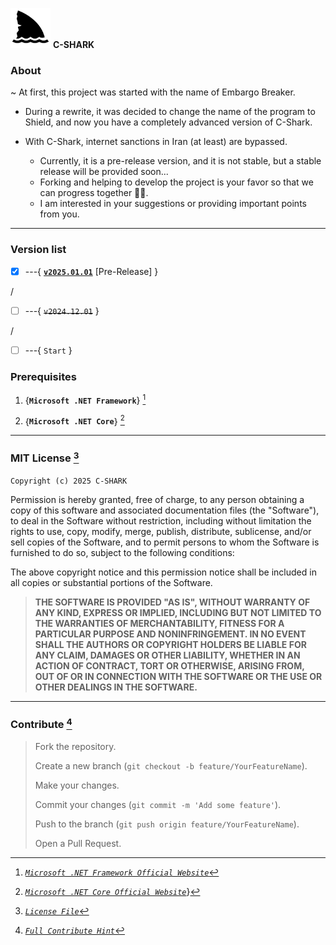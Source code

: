 <img src="https://github.com/xqb-dpx/C-SHARK/blob/main/img/shark.png" style="width: 64px; height: 64px; background-color: #F0E68C;"/> **C-SHARK**

### **About**

~ At first, this project was started with the name of Embargo Breaker.

- During a rewrite, it was decided to change the name of the program to Shield, and now you have a completely advanced
version of C-Shark.

- With C-Shark, internet sanctions in Iran (at least) are bypassed.

    - Currently, it is a pre-release version, and it is not stable, but a stable release will be provided soon...
    - Forking and helping to develop the project is your favor so that we can progress together 🙏🏻.
    - I am interested in your suggestions or providing important points from you.

---

### **Version list**

- [x] ---{ [**`v2025.01.01`**](https://github.com/xqb-dpx/C-SHARK/releases/tag/v2025.01.01) [Pre-Release] }

/
- [ ] ---{ ~~`v2024.12.01`~~ }

/
- [ ] ---{ `Start` }

### **Prerequisites**

1. {**`Microsoft .NET Framework`**} [^1]
[^1]: [*`Microsoft .NET Framework Official Website`*](https://dotnet.microsoft.com/en-us/download/dotnet-framework)

2. {**`Microsoft .NET Core`**} [^2]
[^2]: [*`Microsoft .NET Core Official Website`*](https://dotnet.microsoft.com/en-us/download)}

---

### **MIT License** [^3]

[^3]: [*`License File`*](https://github.com/xqb-dpx/C-SHARK/blob/main/LICENSE.md)

`Copyright (c) 2025 C-SHARK`

Permission is hereby granted, free of charge, to any person obtaining a copy
of this software and associated documentation files (the "Software"), to deal
in the Software without restriction, including without limitation the rights
to use, copy, modify, merge, publish, distribute, sublicense, and/or sell
copies of the Software, and to permit persons to whom the Software is
furnished to do so, subject to the following conditions:

The above copyright notice and this permission notice shall be included in all
copies or substantial portions of the Software.

> **THE SOFTWARE IS PROVIDED "AS IS", WITHOUT WARRANTY OF ANY KIND, EXPRESS OR
IMPLIED, INCLUDING BUT NOT LIMITED TO THE WARRANTIES OF MERCHANTABILITY,
FITNESS FOR A PARTICULAR PURPOSE AND NONINFRINGEMENT. IN NO EVENT SHALL THE
AUTHORS OR COPYRIGHT HOLDERS BE LIABLE FOR ANY CLAIM, DAMAGES OR OTHER
LIABILITY, WHETHER IN AN ACTION OF CONTRACT, TORT OR OTHERWISE, ARISING FROM,
OUT OF OR IN CONNECTION WITH THE SOFTWARE OR THE USE OR OTHER DEALINGS IN THE
SOFTWARE.**

---

### **Contribute** [^4]

[^4]: [*`Full Contribute Hint`*](https://github.com/xqb-dpx/C-SHARK/blob/main/CONTRIBUTING.md)

> Fork the repository.
>
> Create a new branch (`git checkout -b feature/YourFeatureName`).
> 
> Make your changes.
> 
> Commit your changes (`git commit -m 'Add some feature'`).
> 
> Push to the branch (`git push origin feature/YourFeatureName`).
> 
> Open a Pull Request.
